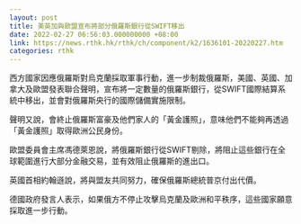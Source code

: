 ```yaml
---
layout: post
title: 美英加與歐盟宣布將部分俄羅斯銀行從SWIFT移出
date: 2022-02-27 06:56:03.000000000 +08:00
link: https://news.rthk.hk/rthk/ch/component/k2/1636101-20220227.htm
categories: rthk
---
```


西方國家因應俄羅斯對烏克蘭採取軍事行動，進一步制裁俄羅斯，美國、英國、加拿大及歐盟發表聯合聲明，宣布將一定數量的俄羅斯銀行，從SWIFT國際結算系統中移出，並會對俄羅斯央行的國際儲備實施限制。

聲明又說，會終止俄羅斯富豪及他們家人的「黃金護照」，意味他們不能夠再透過「黃金護照」取得歐洲公民身份。

歐盟委員會主席馮德萊恩說，將俄羅斯銀行從SWIFT剔除，將阻止這些銀行在全球範圍進行大部分金融交易，並有效阻止俄羅斯的進出口。

英國首相約翰遜說，將與盟友共同努力，確保俄羅斯總統普京付出代價。 

德國政府發言人表示，如果俄方不停止攻擊烏克蘭及歐洲和平秩序，這些國家願意採取進一步行動。

